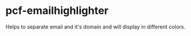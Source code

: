 # pcf-emailhighlighter
Helps to separate email and it's domain and will display in different colors.
